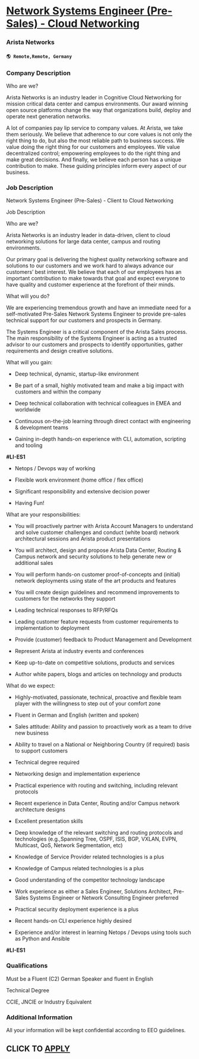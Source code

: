 # [Network Systems Engineer (Pre-Sales) - Cloud Networking](https://www.remotewlb.com/apply/network-systems-engineer-pre-sales-cloud-networking-109764)  
### Arista Networks  
#### `🌎 Remote,Remote, Germany`  

### **Company Description**

Who are we?

Arista Networks is an industry leader in Cognitive Cloud Networking for mission critical data center and campus environments. Our award winning open source platforms change the way that organizations build, deploy and operate next generation networks.

A lot of companies pay lip service to company values. At Arista, we take them seriously. We believe that adherence to our core values is not only the right thing to do, but also the most reliable path to business success. We value doing the right thing for our customers and employees. We value decentralized control; empowering employees to do the right thing and make great decisions. And finally, we believe each person has a unique contribution to make. These guiding principles inform every aspect of our business.

###  **Job Description**

Network Systems Engineer (Pre-Sales) - Client to Cloud Networking

Job Description

Who are we?

Arista Networks is an industry leader in data-driven, client to cloud networking solutions for large data center, campus and routing environments.

Our primary goal is delivering the highest quality networking software and solutions to our customers and we work hard to always advance our customers’ best interest. We believe that each of our employees has an important contribution to make towards that goal and expect everyone to have quality and customer experience at the forefront of their minds.

What will you do?

We are experiencing tremendous growth and have an immediate need for a self-motivated Pre-Sales Network Systems Engineer to provide pre-sales technical support for our customers and prospects in Germany.

The Systems Engineer is a critical component of the Arista Sales process. The main responsibility of the Systems Engineer is acting as a trusted advisor to our customers and prospects to identify opportunities, gather requirements and design creative solutions.

What will you gain:

  * Deep technical, dynamic, startup-like environment 

  * Be part of a small, highly motivated team and make a big impact with customers and within the company

  * Deep technical collaboration with technical colleagues in EMEA and worldwide

  * Continuous on-the-job learning through direct contact with engineering & development teams

  * Gaining in-depth hands-on experience with CLI, automation, scripting and tooling

 **#LI-ES1**

  * Netops / Devops way of working

  * Flexible work environment (home office / flex office)

  * Significant responsibility and extensive decision power

  * Having Fun!

What are your responsibilities:

  * You will proactively partner with Arista Account Managers to understand and solve customer challenges and conduct (white board) network architectural sessions and Arista product presentations

  * You will architect, design and propose Arista Data Center, Routing & Campus network and security solutions to help generate new or additional sales

  * You will perform hands-on customer proof-of-concepts and (initial) network deployments using state of the art products and features

  * You will create design guidelines and recommend improvements to customers for the networks they support

  * Leading technical responses to RFP/RFQs

  * Leading customer feature requests from customer requirements to implementation to deployment

  * Provide (customer) feedback to Product Management and Development

  * Represent Arista at industry events and conferences

  * Keep up-to-date on competitive solutions, products and services

  * Author white papers, blogs and articles on technology and products

What do we expect:

  * Highly-motivated, passionate, technical, proactive and flexible team player with the willingness to step out of your comfort zone

  * Fluent in German and English (written and spoken)

  * Sales attitude: Ability and passion to proactively work as a team to drive new business 

  * Ability to travel on a National or Neighboring Country (if required) basis to support customers

  * Technical degree required

  * Networking design and implementation experience

  * Practical experience with routing and switching, including relevant protocols 

  * Recent experience in Data Center, Routing and/or Campus network architecture designs

  * Excellent presentation skills

  * Deep knowledge of the relevant switching and routing protocols and technologies (e.g.,Spanning Tree, OSPF, ISIS, BGP, VXLAN, EVPN, Multicast, QoS, Network Segmentation, etc)

  * Knowledge of Service Provider related technologies is a plus

  * Knowledge of Campus related technologies is a plus

  * Good understanding of the competitor technology landscape 

  * Work experience as either a Sales Engineer, Solutions Architect, Pre-Sales Systems Engineer or Network Consulting Engineer preferred

  * Practical security deployment experience is a plus

  * Recent hands-on CLI experience highly desired

  * Experience and/or interest in learning Netops / Devops using tools such as Python and Ansible

 **#LI-ES1**

###  **Qualifications**

Must be a Fluent (C2) German Speaker and fluent in English

Technical Degree

CCIE, JNCIE or Industry Equivalent

### **Additional Information**

All your information will be kept confidential according to EEO guidelines.

  
## CLICK TO [APPLY](https://www.remotewlb.com/apply/network-systems-engineer-pre-sales-cloud-networking-109764)

